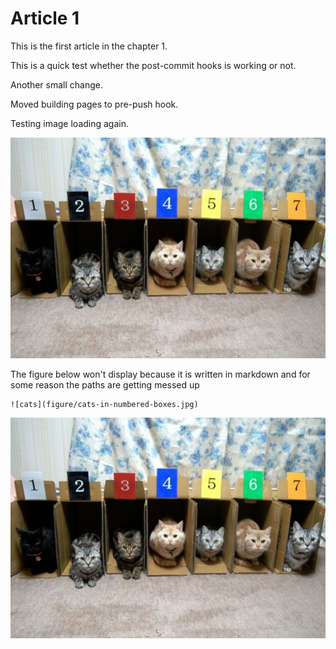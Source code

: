 # Article 1

This is the first article in the chapter 1.

This is a quick test whether the post-commit hooks is working or not.

Another small change.

Moved building pages to pre-push hook.

Testing image loading again.

<img src='figure/cats-in-numbered-boxes.jpg'></img>

The figure below won't display because it is written in markdown and for some reason the paths are getting messed up

	![cats](figure/cats-in-numbered-boxes.jpg)
	

![cats](figure/cats-in-numbered-boxes.jpg)
